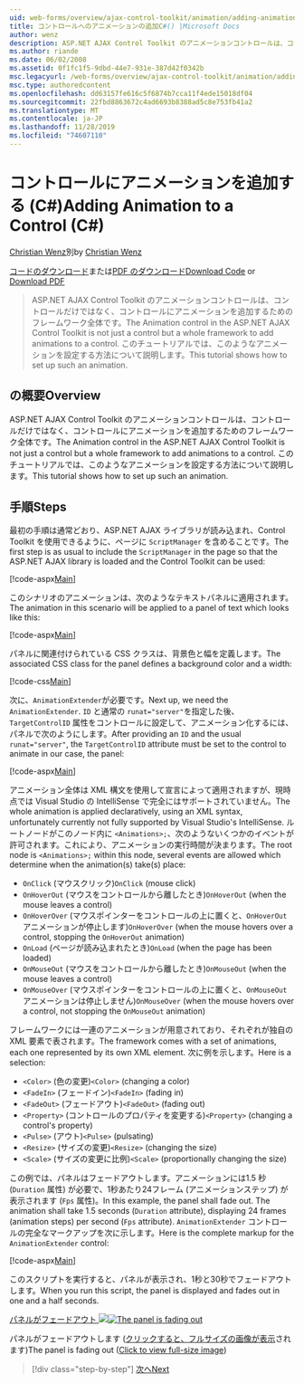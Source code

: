 ```yaml
---
uid: web-forms/overview/ajax-control-toolkit/animation/adding-animation-to-a-control-cs
title: コントロールへのアニメーションの追加C#() |Microsoft Docs
author: wenz
description: ASP.NET AJAX Control Toolkit のアニメーションコントロールは、コントロールだけではなく、コントロールにアニメーションを追加するためのフレームワーク全体です。 このチュートリアルでは、
ms.author: riande
ms.date: 06/02/2008
ms.assetid: 0f1fc1f5-9dbd-44e7-931e-387d42f0342b
msc.legacyurl: /web-forms/overview/ajax-control-toolkit/animation/adding-animation-to-a-control-cs
msc.type: authoredcontent
ms.openlocfilehash: dd63157fe616c5f6874b7cca11f4ede15018df04
ms.sourcegitcommit: 22fbd8863672c4ad6693b8388ad5c8e753fb41a2
ms.translationtype: MT
ms.contentlocale: ja-JP
ms.lasthandoff: 11/28/2019
ms.locfileid: "74607110"
---
```

# <a name="adding-animation-to-a-control-c"></a><span data-ttu-id="e80ab-104">コントロールにアニメーションを追加する (C#)</span><span class="sxs-lookup"><span data-stu-id="e80ab-104">Adding Animation to a Control (C#)</span></span>

<span data-ttu-id="e80ab-105">[Christian Wenz](https://github.com/wenz)別</span><span class="sxs-lookup"><span data-stu-id="e80ab-105">by [Christian Wenz](https://github.com/wenz)</span></span>

<span data-ttu-id="e80ab-106">[コードのダウンロード](https://download.microsoft.com/download/f/9/a/f9a26acd-8df4-4484-8a18-199e4598f411/Animation1.cs.zip)または[PDF のダウンロード](https://download.microsoft.com/download/6/7/1/6718d452-ff89-4d3f-a90e-c74ec2d636a3/animation1CS.pdf)</span><span class="sxs-lookup"><span data-stu-id="e80ab-106">[Download Code](https://download.microsoft.com/download/f/9/a/f9a26acd-8df4-4484-8a18-199e4598f411/Animation1.cs.zip) or [Download PDF](https://download.microsoft.com/download/6/7/1/6718d452-ff89-4d3f-a90e-c74ec2d636a3/animation1CS.pdf)</span></span>

> <span data-ttu-id="e80ab-107">ASP.NET AJAX Control Toolkit のアニメーションコントロールは、コントロールだけではなく、コントロールにアニメーションを追加するためのフレームワーク全体です。</span><span class="sxs-lookup"><span data-stu-id="e80ab-107">The Animation control in the ASP.NET AJAX Control Toolkit is not just a control but a whole framework to add animations to a control.</span></span> <span data-ttu-id="e80ab-108">このチュートリアルでは、このようなアニメーションを設定する方法について説明します。</span><span class="sxs-lookup"><span data-stu-id="e80ab-108">This tutorial shows how to set up such an animation.</span></span>

## <a name="overview"></a><span data-ttu-id="e80ab-109">の概要</span><span class="sxs-lookup"><span data-stu-id="e80ab-109">Overview</span></span>

<span data-ttu-id="e80ab-110">ASP.NET AJAX Control Toolkit のアニメーションコントロールは、コントロールだけではなく、コントロールにアニメーションを追加するためのフレームワーク全体です。</span><span class="sxs-lookup"><span data-stu-id="e80ab-110">The Animation control in the ASP.NET AJAX Control Toolkit is not just a control but a whole framework to add animations to a control.</span></span> <span data-ttu-id="e80ab-111">このチュートリアルでは、このようなアニメーションを設定する方法について説明します。</span><span class="sxs-lookup"><span data-stu-id="e80ab-111">This tutorial shows how to set up such an animation.</span></span>

## <a name="steps"></a><span data-ttu-id="e80ab-112">手順</span><span class="sxs-lookup"><span data-stu-id="e80ab-112">Steps</span></span>

<span data-ttu-id="e80ab-113">最初の手順は通常どおり、ASP.NET AJAX ライブラリが読み込まれ、Control Toolkit を使用できるように、ページに `ScriptManager` を含めることです。</span><span class="sxs-lookup"><span data-stu-id="e80ab-113">The first step is as usual to include the `ScriptManager` in the page so that the ASP.NET AJAX library is loaded and the Control Toolkit can be used:</span></span>

[!code-aspx[Main](adding-animation-to-a-control-cs/samples/sample1.aspx)]

<span data-ttu-id="e80ab-114">このシナリオのアニメーションは、次のようなテキストパネルに適用されます。</span><span class="sxs-lookup"><span data-stu-id="e80ab-114">The animation in this scenario will be applied to a panel of text which looks like this:</span></span>

[!code-aspx[Main](adding-animation-to-a-control-cs/samples/sample2.aspx)]

<span data-ttu-id="e80ab-115">パネルに関連付けられている CSS クラスは、背景色と幅を定義します。</span><span class="sxs-lookup"><span data-stu-id="e80ab-115">The associated CSS class for the panel defines a background color and a width:</span></span>

[!code-css[Main](adding-animation-to-a-control-cs/samples/sample3.css)]

<span data-ttu-id="e80ab-116">次に、`AnimationExtender`が必要です。</span><span class="sxs-lookup"><span data-stu-id="e80ab-116">Next up, we need the `AnimationExtender`.</span></span> <span data-ttu-id="e80ab-117">`ID` と通常の `runat="server"`を指定した後、`TargetControlID` 属性をコントロールに設定して、アニメーション化するには、パネルで次のようにします。</span><span class="sxs-lookup"><span data-stu-id="e80ab-117">After providing an `ID` and the usual `runat="server"`, the `TargetControlID` attribute must be set to the control to animate in our case, the panel:</span></span>

[!code-aspx[Main](adding-animation-to-a-control-cs/samples/sample4.aspx)]

<span data-ttu-id="e80ab-118">アニメーション全体は XML 構文を使用して宣言によって適用されますが、現時点では Visual Studio の IntelliSense で完全にはサポートされていません。</span><span class="sxs-lookup"><span data-stu-id="e80ab-118">The whole animation is applied declaratively, using an XML syntax, unfortunately currently not fully supported by Visual Studio's IntelliSense.</span></span> <span data-ttu-id="e80ab-119">ルートノードがこのノード内に `<Animations>;`、次のようないくつかのイベントが許可されます。これにより、アニメーションの実行時間が決まります。</span><span class="sxs-lookup"><span data-stu-id="e80ab-119">The root node is `<Animations>;` within this node, several events are allowed which determine when the animation(s) take(s) place:</span></span>

- <span data-ttu-id="e80ab-120">`OnClick` (マウスクリック)</span><span class="sxs-lookup"><span data-stu-id="e80ab-120">`OnClick` (mouse click)</span></span>
- <span data-ttu-id="e80ab-121">`OnHoverOut` (マウスをコントロールから離したとき)</span><span class="sxs-lookup"><span data-stu-id="e80ab-121">`OnHoverOut` (when the mouse leaves a control)</span></span>
- <span data-ttu-id="e80ab-122">`OnHoverOver` (マウスポインターをコントロールの上に置くと、`OnHoverOut` アニメーションが停止します)</span><span class="sxs-lookup"><span data-stu-id="e80ab-122">`OnHoverOver` (when the mouse hovers over a control, stopping the `OnHoverOut` animation)</span></span>
- <span data-ttu-id="e80ab-123">`OnLoad` (ページが読み込まれたとき)</span><span class="sxs-lookup"><span data-stu-id="e80ab-123">`OnLoad` (when the page has been loaded)</span></span>
- <span data-ttu-id="e80ab-124">`OnMouseOut` (マウスをコントロールから離したとき)</span><span class="sxs-lookup"><span data-stu-id="e80ab-124">`OnMouseOut` (when the mouse leaves a control)</span></span>
- <span data-ttu-id="e80ab-125">`OnMouseOver` (マウスポインターをコントロールの上に置くと、`OnMouseOut` アニメーションは停止しません)</span><span class="sxs-lookup"><span data-stu-id="e80ab-125">`OnMouseOver` (when the mouse hovers over a control, not stopping the `OnMouseOut` animation)</span></span>

<span data-ttu-id="e80ab-126">フレームワークには一連のアニメーションが用意されており、それぞれが独自の XML 要素で表されます。</span><span class="sxs-lookup"><span data-stu-id="e80ab-126">The framework comes with a set of animations, each one represented by its own XML element.</span></span> <span data-ttu-id="e80ab-127">次に例を示します。</span><span class="sxs-lookup"><span data-stu-id="e80ab-127">Here is a selection:</span></span>

- <span data-ttu-id="e80ab-128">`<Color>` (色の変更)</span><span class="sxs-lookup"><span data-stu-id="e80ab-128">`<Color>` (changing a color)</span></span>
- <span data-ttu-id="e80ab-129">`<FadeIn>` (フェードイン)</span><span class="sxs-lookup"><span data-stu-id="e80ab-129">`<FadeIn>` (fading in)</span></span>
- <span data-ttu-id="e80ab-130">`<FadeOut>` (フェードアウト)</span><span class="sxs-lookup"><span data-stu-id="e80ab-130">`<FadeOut>` (fading out)</span></span>
- <span data-ttu-id="e80ab-131">`<Property>` (コントロールのプロパティを変更する)</span><span class="sxs-lookup"><span data-stu-id="e80ab-131">`<Property>` (changing a control's property)</span></span>
- <span data-ttu-id="e80ab-132">`<Pulse>` (アウト)</span><span class="sxs-lookup"><span data-stu-id="e80ab-132">`<Pulse>` (pulsating)</span></span>
- <span data-ttu-id="e80ab-133">`<Resize>` (サイズの変更)</span><span class="sxs-lookup"><span data-stu-id="e80ab-133">`<Resize>` (changing the size)</span></span>
- <span data-ttu-id="e80ab-134">`<Scale>` (サイズの変更に比例)</span><span class="sxs-lookup"><span data-stu-id="e80ab-134">`<Scale>` (proportionally changing the size)</span></span>

<span data-ttu-id="e80ab-135">この例では、パネルはフェードアウトします。アニメーションには1.5 秒 (`Duration` 属性) が必要で、1秒あたり24フレーム (アニメーションステップ) が表示されます (`Fps` 属性)。</span><span class="sxs-lookup"><span data-stu-id="e80ab-135">In this example, the panel shall fade out. The animation shall take 1.5 seconds (`Duration` attribute), displaying 24 frames (animation steps) per second (`Fps` attribute).</span></span> <span data-ttu-id="e80ab-136">`AnimationExtender` コントロールの完全なマークアップを次に示します。</span><span class="sxs-lookup"><span data-stu-id="e80ab-136">Here is the complete markup for the `AnimationExtender` control:</span></span>

[!code-aspx[Main](adding-animation-to-a-control-cs/samples/sample5.aspx)]

<span data-ttu-id="e80ab-137">このスクリプトを実行すると、パネルが表示され、1秒と30秒でフェードアウトします。</span><span class="sxs-lookup"><span data-stu-id="e80ab-137">When you run this script, the panel is displayed and fades out in one and a half seconds.</span></span>

<span data-ttu-id="e80ab-138">[パネルがフェードアウト ![](adding-animation-to-a-control-cs/_static/image2.png)](adding-animation-to-a-control-cs/_static/image1.png)</span><span class="sxs-lookup"><span data-stu-id="e80ab-138">[![The panel is fading out](adding-animation-to-a-control-cs/_static/image2.png)](adding-animation-to-a-control-cs/_static/image1.png)</span></span>

<span data-ttu-id="e80ab-139">パネルがフェードアウトします ([クリックすると、フルサイズの画像が表示](adding-animation-to-a-control-cs/_static/image3.png)されます)</span><span class="sxs-lookup"><span data-stu-id="e80ab-139">The panel is fading out ([Click to view full-size image](adding-animation-to-a-control-cs/_static/image3.png))</span></span>

> [!div class="step-by-step"]
> [<span data-ttu-id="e80ab-140">次へ</span><span class="sxs-lookup"><span data-stu-id="e80ab-140">Next</span></span>](executing-several-animations-at-the-same-time-cs.md)
